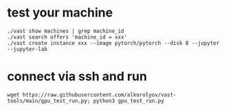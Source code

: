 # test your machine
```
./vast show machines | grep machine_id
./vast search offers 'machine_id = xxx'
./vast create instance xxx --image pytorch/pytorch --disk 8 --jupyter --jupyter-lab
```
# connect via ssh and run
```wget https://raw.githubusercontent.com/alkorolyov/vast-tools/main/gpu_test_run.py; python3 gpu_test_run.py```

